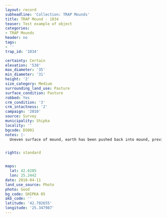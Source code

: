 ```yaml
---
layout: record
subheadline: 'Collection: TRAP Mounds'
title: TRAP Mound - 1034
teaser: Test example of object
categories:
- TRAP Mounds
header: no
tags:
- ''
trap_id: '1034'

certainty: Certain
elevation: '538'
max_diameter: '35'
min_diameter: '31'
height: '2'
size_category: Medium
surrounding_land_use: Pasture
surface_condition: Pasture
robbed: Yes
crm_condition: '3'
crm_intactness: '2'
campaign: '2010'
source: Survey
municipality: Shipka
locality: ''
bgcode: DS001
notes: |-
  Uneven surface of mound, earth has been pushed back into mound, previously excavated.


rights: standard


maps:
  lat: 42.6285
  lon: 25.2442
date: 2018-04-11
land_use_source: Photo
photo: Good
bg_code: SHIPKA 05
akb_code: ''
latitude: '42.702655'
longitude: '25.347987'
---
```

